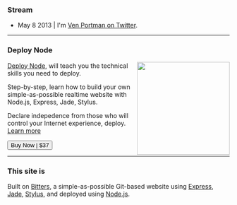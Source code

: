 ### Stream

+ May 8 2013 | I'm [Ven Portman on Twitter](http://twitter.com/venportman). 

***

### Deploy Node

<a href="http://deployno.de"><img src="/images/deploy.jpg" width="210px" class="profile" style="float: right; margin-left: 1em;"></a> [Deploy Node](http://deployno.de), will teach you the technical skills you need to deploy. 

Step-by-step, learn how to build your own simple-as-possible realtime website with Node.js, Express, Jade, Stylus.

Declare indepedence from those who will control your Internet experience, deploy. [Learn more](http://deployno.de) 

<a href="http://evbogue.fetchapp.com/sell/sfasaixe/ppc"><button class="button">Buy Now | $37</button></a>

***

### This site is

Built on [Bitters](http://bitters.evbogue.com/), a simple-as-possible Git-based website using [Express](http://expressjs.com/), [Jade](http://jade-lang.com/), [Stylus](http://learnboost.github.io/stylus/), and deployed using [Node.js](http://nodejs.org).
